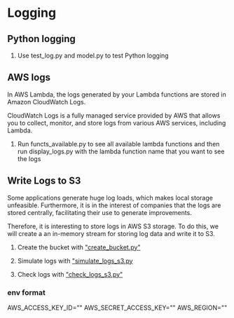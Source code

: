 # Logging

## Python logging

1. Use test_log.py and model.py to test Python logging

## AWS logs

In AWS Lambda, the logs generated by your Lambda functions are stored in Amazon CloudWatch Logs.

CloudWatch Logs is a fully managed service provided by AWS that allows you to collect, monitor, and store logs from various AWS services, including Lambda.

1. Run functs_available.py to see all available lambda functions and then run display_logs.py with the lambda function name that you want to see the logs

## Write Logs to S3

Some applications generate huge log loads, which makes local storage unfeasible. Furthermore, it is in the interest of companies that the logs are stored centrally, facilitating their use to generate improvements.

Therefore, it is interesting to store logs in AWS S3 storage. To do this, we will create a an in-memory stream for storing log data and write it to S3.

1. Create the bucket with ["create_bucket.py"](./create_bucket.py)

2. Simulate logs with ["simulate_logs_s3.py](./simulate_logs_s3.py)

3. Check logs with ["check_logs_s3.py"](./check_logs_s3.py)


### env format

AWS_ACCESS_KEY_ID=""
AWS_SECRET_ACCESS_KEY=""
AWS_REGION=""